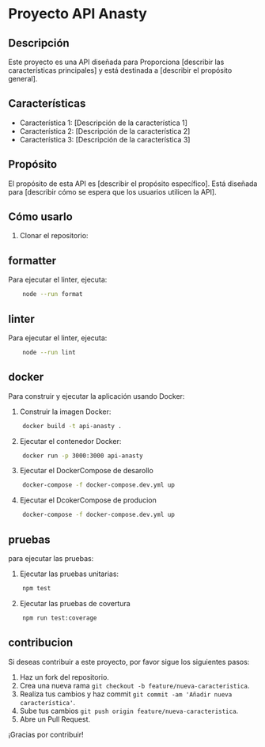# Proyecto API Anasty

## Descripción
Este proyecto es una API diseñada para  Proporciona [describir las características principales] y está destinada a [describir el propósito general].

## Características
- Característica 1: [Descripción de la característica 1]
- Característica 2: [Descripción de la característica 2]
- Característica 3: [Descripción de la característica 3]

## Propósito
El propósito de esta API es [describir el propósito específico]. Está diseñada para [describir cómo se espera que los usuarios utilicen la API].

## Cómo usarlo
1. Clonar el repositorio:

## formatter 
Para ejecutar el linter, ejecuta:

```bash
    node --run format
```
## linter 
Para ejecutar el linter, ejecuta:

```bash
    node --run lint
```
## docker 
Para construir y ejecutar la aplicación usando Docker:
1. Construir la imagen Docker:
```bash
    docker build -t api-anasty .
```
2. Ejecutar el contenedor Docker:
```bash
    docker run -p 3000:3000 api-anasty
```
3. Ejecutar el DockerCompose de desarollo
```bash
    docker-compose -f docker-compose.dev.yml up
```
4. Ejecutar el DcokerCompose de producion
```bash
    docker-compose -f docker-compose.dev.yml up
```
## pruebas
para ejecutar las pruebas:
1. Ejecutar las pruebas unitarias:
```bash
    npm test
```
2. Ejecutar las pruebas de covertura
```bash
    npm run test:coverage
```
## contribucion
Si deseas contribuir a este proyecto, por favor sigue los siguientes pasos:

1. Haz un fork del repositorio.
2. Crea una nueva rama `git checkout -b feature/nueva-caracteristica`.
3. Realiza tus cambios y haz commit `git commit -am 'Añadir nueva característica'`.
4. Sube tus cambios `git push origin feature/nueva-caracteristica`.
5. Abre un Pull Request.

¡Gracias por contribuir!